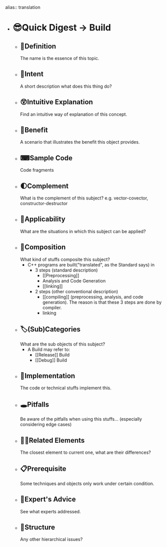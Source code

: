 alias:: translation

- # 😎Quick Digest -> Build
	- ## 📝Definition
	  The name is the essence of this topic.
	- ## 🎯Intent
	   A short description what does this thing do?
	- ## 😲Intuitive Explanation
	  Find an intuitive way of explanation of this concept.
	- ## 🚀Benefit
	   A scenario that illustrates the benefit this object provides.
	- ## ⌨Sample Code
	   Code fragments
	- ## 🌓Complement
	  What is the complement of this subject? e.g. vector-covector, constructor-destructor
	- ## 🤳Applicability
	   What are the situations in which this subject can be applied?
	- ## 🧪Composition
	  What kind of stuffs composite this subject?
		- C++ programs are built("translated", as the Standard says) in
			- 3 steps (standard description)
				- [[Preprocessing]]
				- Analysis and Code Generation
				- [[linking]]
			- 2 steps (other conventional description)
				- [[compiling]] (preprocessing, analysis, and code generation). The reason is that these 3 steps are done by compiler.
				- linking
	- ## 🏷(Sub)Categories
	  What are the sub objects of this subject?
		- A Build may refer to:
			- [[Release]] Build
			- [[Debug]] Build
	- ## 🔎Implementation
	   The code or technical stuffs implement this.
	- ## 🕳Pitfalls
	  Be aware of the pitfalls when using this stuffs... (especially considering edge cases)
	- ## 🙋‍♂️Related Elements
	   The closest element to current one, what are their differences?
	- ## 📋Prerequisite
	  Some techniques and objects only work under certain condition.
	- ## 🥼Expert's Advice
	  See what experts addressed.
	- ## 🧱Structure
	  Any other hierarchical issues?